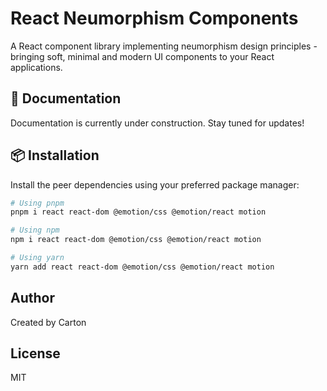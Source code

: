 # React Neumorphism Components

A React component library implementing neumorphism design principles - bringing soft, minimal and modern UI components to your React applications.

## 🚧 Documentation
Documentation is currently under construction. Stay tuned for updates!

## 📦 Installation
Install the peer dependencies using your preferred package manager:

```bash
# Using pnpm
pnpm i react react-dom @emotion/css @emotion/react motion

# Using npm
npm i react react-dom @emotion/css @emotion/react motion

# Using yarn
yarn add react react-dom @emotion/css @emotion/react motion
```

## Author
Created by Carton

## License
MIT